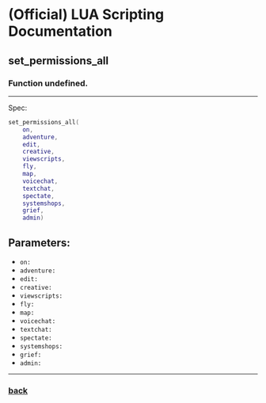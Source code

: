 
# (Official) LUA Scripting Documentation

## set_permissions_all

### Function undefined.
___
Spec:
```lua
set_permissions_all(
	on,
	adventure,
	edit,
	creative,
	viewscripts,
	fly,
	map,
	voicechat,
	textchat,
	spectate,
	systemshops,
	grief,
	admin)
```
## Parameters:
- `on:` 
- `adventure:` 
- `edit:` 
- `creative:` 
- `viewscripts:` 
- `fly:` 
- `map:` 
- `voicechat:` 
- `textchat:` 
- `spectate:` 
- `systemshops:` 
- `grief:` 
- `admin:` 

___
### [back](../other)
